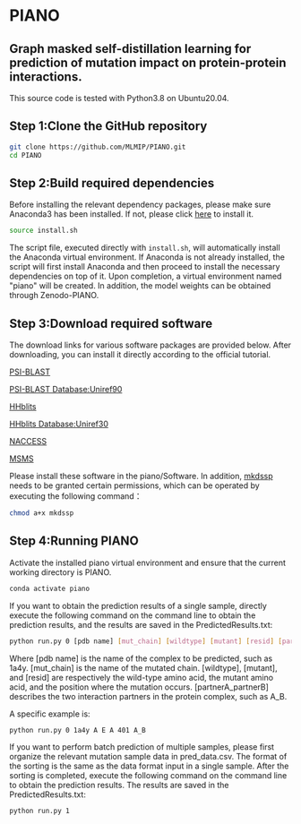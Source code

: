 # PIANO
## Graph masked self-distillation learning for prediction of mutation impact on protein-protein interactions.

This source code is tested with Python3.8 on Ubuntu20.04.

## Step 1\:Clone the GitHub repository

```bash
git clone https://github.com/MLMIP/PIANO.git
cd PIANO
```

## Step 2\:Build required dependencies
Before installing the relevant dependency packages, please make sure Anaconda3 has been installed. If not, please click [here](https://www.anaconda.com/download#downloads) to install it.

```bash
source install.sh
```

The script file, executed directly with `install.sh`, will automatically install the Anaconda virtual environment. If Anaconda is not already installed, the script will first install Anaconda and then proceed to install the necessary dependencies on top of it. Upon completion, a virtual environment named "piano" will be created. In addition, the model weights can be obtained through Zenodo-PIANO.

## Step 3\:Download required software

The download links for various software packages are provided below. After downloading, you can install it directly according to the official tutorial.

[PSI-BLAST](https://blast.ncbi.nlm.nih.gov/doc/blast-help/downloadblastdata.html)

[PSI-BLAST Database\:Uniref90](https://ftp.uniprot.org/pub/databases/uniprot/uniref/uniref90/)

[HHblits](https://github.com/soedinglab/hh-suite)

[HHblits Database\:Uniref30](https://gwdu111.gwdg.de/\~compbiol/uniclust/2023_02/)

[NACCESS](http://www.bioinf.manchester.ac.uk/naccess/)

[MSMS](https://ccsb.scripps.edu/msms/downloads/)

Please install these software in the piano/Software. In addition, [mkdssp](https://github.com/cmbi/hssp/releases) needs to be granted certain permissions, which can be operated by executing the following command：

```bash
chmod a+x mkdssp
```

## Step 4\:Running PIANO

Activate the installed piano virtual environment and ensure that the current working directory is PIANO.

```bash
conda activate piano
```

If you want to obtain the prediction results of a single sample, directly execute the following command on the command line to obtain the prediction results, and the results are saved in the PredictedResults.txt:

```bash
python run.py 0 [pdb name] [mut_chain] [wildtype] [mutant] [resid] [partnerA_partnerB]
```

Where \[pdb name] is the name of the complex to be predicted, such as 1a4y. \[mut\_chain] is the name of the mutated chain. \[wildtype], \[mutant], and \[resid] are respectively the wild-type amino acid, the mutant amino acid, and the position where the mutation occurs. \[partnerA\_partnerB] describes the two interaction partners in the protein complex, such as A\_B.

A specific example is:

```bash
python run.py 0 1a4y A E A 401 A_B
```

If you want to perform batch prediction of multiple samples, please first organize the relevant mutation sample data in pred\_data.csv. The format of the sorting is the same as the data format input in a single sample. After the sorting is completed, execute the following command on the command line to obtain the prediction results. The results are saved in the PredictedResults.txt:

```bash
python run.py 1
```

